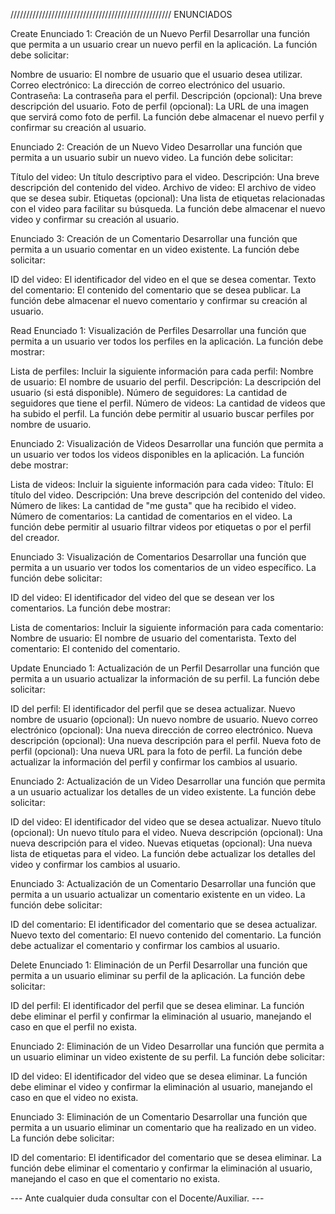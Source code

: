 
///////////////////////////////////////////////////
                         ENUNCIADOS


Create
Enunciado 1: Creación de un Nuevo Perfil Desarrollar una función que permita a un usuario crear un nuevo perfil en la aplicación. La función debe solicitar:

Nombre de usuario: El nombre de usuario que el usuario desea utilizar.
Correo electrónico: La dirección de correo electrónico del usuario.
Contraseña: La contraseña para el perfil.
Descripción (opcional): Una breve descripción del usuario.
Foto de perfil (opcional): La URL de una imagen que servirá como foto de perfil.
La función debe almacenar el nuevo perfil y confirmar su creación al usuario.

Enunciado 2: Creación de un Nuevo Video Desarrollar una función que permita a un usuario subir un nuevo video. La función debe solicitar:

Título del video: Un título descriptivo para el video.
Descripción: Una breve descripción del contenido del video.
Archivo de video: El archivo de video que se desea subir.
Etiquetas (opcional): Una lista de etiquetas relacionadas con el video para facilitar su búsqueda.
La función debe almacenar el nuevo video y confirmar su creación al usuario.

Enunciado 3: Creación de un Comentario Desarrollar una función que permita a un usuario comentar en un video existente. La función debe solicitar:

ID del video: El identificador del video en el que se desea comentar.
Texto del comentario: El contenido del comentario que se desea publicar.
La función debe almacenar el nuevo comentario y confirmar su creación al usuario.

Read
Enunciado 1: Visualización de Perfiles Desarrollar una función que permita a un usuario ver todos los perfiles en la aplicación. La función debe mostrar:

Lista de perfiles: Incluir la siguiente información para cada perfil:
Nombre de usuario: El nombre de usuario del perfil.
Descripción: La descripción del usuario (si está disponible).
Número de seguidores: La cantidad de seguidores que tiene el perfil.
Número de videos: La cantidad de videos que ha subido el perfil.
La función debe permitir al usuario buscar perfiles por nombre de usuario.

Enunciado 2: Visualización de Videos Desarrollar una función que permita a un usuario ver todos los videos disponibles en la aplicación. La función debe mostrar:

Lista de videos: Incluir la siguiente información para cada video:
Título: El título del video.
Descripción: Una breve descripción del contenido del video.
Número de likes: La cantidad de "me gusta" que ha recibido el video.
Número de comentarios: La cantidad de comentarios en el video.
La función debe permitir al usuario filtrar videos por etiquetas o por el perfil del creador.

Enunciado 3: Visualización de Comentarios Desarrollar una función que permita a un usuario ver todos los comentarios de un video específico. La función debe solicitar:

ID del video: El identificador del video del que se desean ver los comentarios.
La función debe mostrar:

Lista de comentarios: Incluir la siguiente información para cada comentario:
Nombre de usuario: El nombre de usuario del comentarista.
Texto del comentario: El contenido del comentario.

Update
Enunciado 1: Actualización de un Perfil Desarrollar una función que permita a un usuario actualizar la información de su perfil. La función debe solicitar:

ID del perfil: El identificador del perfil que se desea actualizar.
Nuevo nombre de usuario (opcional): Un nuevo nombre de usuario.
Nuevo correo electrónico (opcional): Una nueva dirección de correo electrónico.
Nueva descripción (opcional): Una nueva descripción para el perfil.
Nueva foto de perfil (opcional): Una nueva URL para la foto de perfil.
La función debe actualizar la información del perfil y confirmar los cambios al usuario.

Enunciado 2: Actualización de un Video 
Desarrollar una función que permita a un usuario actualizar los detalles de un video existente. La función debe solicitar:

ID del video: El identificador del video que se desea actualizar.
Nuevo título (opcional): Un nuevo título para el video.
Nueva descripción (opcional): Una nueva descripción para el video.
Nuevas etiquetas (opcional): Una nueva lista de etiquetas para el video.
La función debe actualizar los detalles del video y confirmar los cambios al usuario.

Enunciado 3: Actualización de un Comentario Desarrollar una función que permita a un usuario actualizar un comentario existente en un video. La función debe solicitar:

ID del comentario: El identificador del comentario que se desea actualizar.
Nuevo texto del comentario: El nuevo contenido del comentario.
La función debe actualizar el comentario y confirmar los cambios al usuario.

Delete
Enunciado 1: Eliminación de un Perfil Desarrollar una función que permita a un usuario eliminar su perfil de la aplicación. La función debe solicitar:

ID del perfil: El identificador del perfil que se desea eliminar.
La función debe eliminar el perfil y confirmar la eliminación al usuario, manejando el caso en que el perfil no exista.

Enunciado 2: Eliminación de un Video Desarrollar una función que permita a un usuario eliminar un video existente de su perfil. La función debe solicitar:

ID del video: El identificador del video que se desea eliminar.
La función debe eliminar el video y confirmar la eliminación al usuario, manejando el caso en que el video no exista.

Enunciado 3: Eliminación de un Comentario Desarrollar una función que permita a un usuario eliminar un comentario que ha realizado en un video. La función debe solicitar:

ID del comentario: El identificador del comentario que se desea eliminar.
La función debe eliminar el comentario y confirmar la eliminación al usuario, manejando el caso en que el comentario no exista.






--- Ante cualquier duda consultar con el Docente/Auxiliar. ---